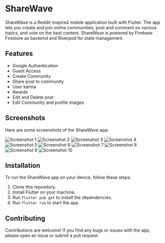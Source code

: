 # ShareWave

ShareWave is a Reddit-inspired mobile application built with Flutter. The app lets you create and join online communities, post and comment on various topics, and vote on the best content. ShareWave is powered by Firebase Firestore as backend and Riverpod for state management.

## Features

- Google Authentication
- Guest Access
- Create Community
- Share post to community
- User karma
- Awards
- Edit and Delete post
- Edit Community and profile images

## Screenshots

Here are some screenshots of the ShareWave app:

![Screenshot 1](https://i.imgur.com/ayzxnSf.jpg)
![Screenshot 2](https://i.imgur.com/EDjHayr.jpg)
![Screenshot 3](https://i.imgur.com/YIfhugQ.jpg)
![Screenshot 4](https://i.imgur.com/VN6U0jp.jpg)
![Screenshot 5](https://i.imgur.com/alRahrk.jpg)
![Screenshot 6](https://i.imgur.com/zPZSMxU.jpg)
![Screenshot 7](https://i.imgur.com/UiRNS4s.jpg)
![Screenshot 8](https://i.imgur.com/idSufJ8.jpg)
![Screenshot 9](https://i.imgur.com/LpQs1re.jpg)
![Screenshot 10](https://i.imgur.com/pWV9SMM.jpg)

## Installation

To run the ShareWave app on your device, follow these steps:

1. Clone this repository.
2. Install Flutter on your machine.
3. Run `flutter pub get` to install the dependencies.
4. Run `flutter run` to start the app.

## Contributing

Contributions are welcome! If you find any bugs or issues with the app, please open an issue or submit a pull request.

